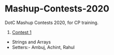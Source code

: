 # Mashup-Contests-2020
DotC Mashup Contests 2020, for CP training. 

1. [Contest 1](https://vjudge.net/contest/381457)
* Strings and Arrays
* Setters:- Ambuj, Achint, Rahul
